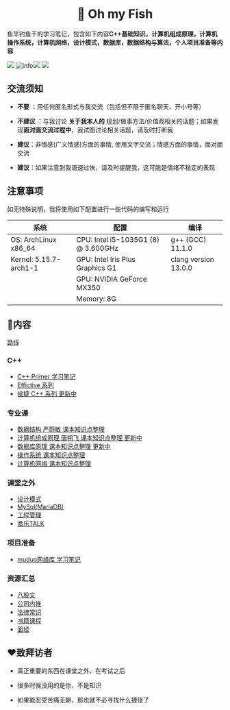<h1 align="center">📔 Oh my Fish</h1>
<div align="left">
<p>
鱼竿钓鱼干的学习笔记，包含如下内容<strong>C++基础知识，计算机组成原理，计算机操作系统，计算机网络，设计模式，数据库，数据结构与算法，个人项目准备等内容</strong>
</p>
    </div> 


[![](https://img.shields.io/badge/OS-Arch%20Linux-33aadd?style=flat-square&logo=arch-linux&logoColor=ffffff)](https://www.archlinux.org/) 
![info](https://img.shields.io/badge/Languae-C%2B%2B-green)![](https://img.shields.io/badge/Languae-markdown-orange)
![](https://img.shields.io/badge/Tools-Typora-blue)

## 交流须知

* **不要** ：用任何匿名形式与我交流（包括但不限于匿名聊天、开小号等）

* **不建议** ：与我讨论 **关于我本人的** 规划/做事方法/价值观相关的话题；如果发现**面对面交流过程中**，我试图讨论相关话题，请及时打断我

* **建议**：非情感(广义情感)方面的事情, 使用文字交流；情感方面的事情，面对面交流

* **建议**：如果注意到我语速过快，请及时提醒我，这可能是情绪不稳定的表现

  

## 注意事项

如无特殊说明，我将使用如下配置进行一些代码的编写和运行

| 系统                   | 配置                                | 编译                 |
| ---------------------- | ----------------------------------- | -------------------- |
| OS: ArchLinux  x86_64  | CPU: Intel i5-1035G1 (8) @ 3.600GHz | g++ (GCC) 11.1.0     |
| Kernel: 5.15.7-arch1-1 | GPU: Intel Iris Plus Graphics G1    | clang version 13.0.0 |
|                        | GPU: NVIDIA GeForce MX350           |                      |
|                        | Memory: 8G                          |                      |

## 📒内容

[路线](路线.md)

### C++

* [C++ Primer 学习笔记](C++/C++primer/README.md) 
* [Effictive 系列](C++/Effective/README.md)
* [侯捷 C++ 系列 更新中](/C++/侯捷C++/README.md)

### 专业课

* [数据结构 严蔚敏 课本知识点整理](专业课/数据结构%20严蔚敏/README.md)
* [计算机组成原理  唐朔飞 课本知识点整理 更新中](/专业课/计算机组成原理%20唐朔飞/README.md)
* [数据库原理 课本知识点整理 更新中](/专业课/数据库原理%20王珊/README.md)
* [操作系统 课本知识点整理]()
* [计算机网络 课本知识点整理]()

### 课堂之外

* [设计模式](/课堂之外/设计模式/README.md)
* [MySql(MariaDB)]()
* [工程管理](/课堂之外/工程管理/README.md)
* [渔乐TALK](/课堂之外/TALK/README.md)

### 项目准备

* [muduo网络库 学习笔记](/项目准备/muduo网络库/README.md)

### 资源汇总

* [八股文](/资源汇总/八股文.md)
* [公司内推](/资源汇总/公司内推.md)
* [法律常识](/资源汇总/法律常识.md)
* [书籍课程](/资源汇总/书籍课程.md)
* [面经](/资源汇总/面经.md)

## ❤️致拜访者

* 真正重要的东西在课堂之外，在考试之后

* 很多时候没用的是你，不是知识

* 如果能忍受苦痛无聊，那也就不必寻找什么捷径了

​	

​	





